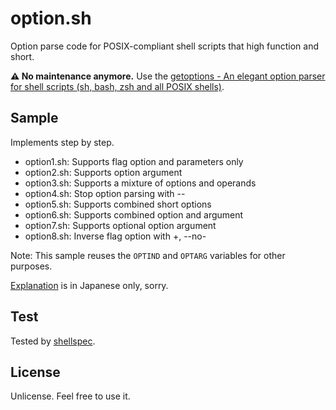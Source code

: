 # option.sh

Option parse code for POSIX-compliant shell scripts that high function and short.

**⚠️ No maintenance anymore.** Use the [getoptions - An elegant option parser for shell scripts (sh, bash, zsh and all POSIX shells)](https://github.com/ko1nksm/getoptions).

## Sample

Implements step by step.

* option1.sh: Supports flag option and parameters only
* option2.sh: Supports option argument
* option3.sh: Supports a mixture of options and operands
* option4.sh: Stop option parsing with --
* option5.sh: Supports combined short options
* option6.sh: Supports combined option and argument
* option7.sh: Supports optional option argument
* option8.sh: Inverse flag option with +, --no-

Note: This sample reuses the `OPTIND` and `OPTARG` variables for other purposes.

[Explanation](https://qiita.com/ko1nksm/items/7d37852b9fc581b1266e) is in Japanese only, sorry.

## Test

Tested by [shellspec](https://github.com/shellspec/shellspec).

## License

Unlicense. Feel free to use it.
